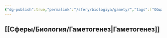 ```yaml
---
{"dg-publish":true,"permalink":"/sfery/biologiya/gamety/","tags":["Общаябиология"]}
---
```


## [[Сферы/Биология/Гаметогенез\|Гаметогенез]] 